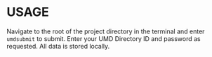 # USAGE

Navigate to the root of the project directory in the terminal and enter `umdsubmit` to submit. Enter your UMD Directory ID and password as requested. All data is stored locally.